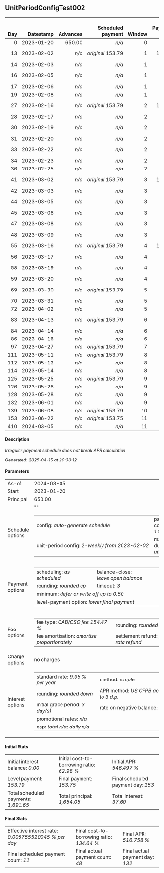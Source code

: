 <h2>UnitPeriodConfigTest002</h2>
<table>
    <thead style="vertical-align: bottom;">
        <th style="text-align: right;">Day</th>
        <th style="text-align: right;">Datestamp</th>
        <th style="text-align: right;">Advances</th>
        <th style="text-align: right;">Scheduled payment</th>
        <th style="text-align: right;">Window</th>
        <th style="text-align: right;">Payment due</th>
        <th style="text-align: right;">Actual payments</th>
        <th style="text-align: right;">Generated payment</th>
        <th style="text-align: right;">Net effect</th>
        <th style="text-align: right;">Payment status</th>
        <th style="text-align: right;">Balance status</th>
        <th style="text-align: right;">Simple interest</th>
        <th style="text-align: right;">New interest</th>
        <th style="text-align: right;">New charges</th>
        <th style="text-align: right;">Principal portion</th>
        <th style="text-align: right;">Fee portion</th>
        <th style="text-align: right;">Interest portion</th>
        <th style="text-align: right;">Charges portion</th>
        <th style="text-align: right;">Fee refund</th>
        <th style="text-align: right;">Principal balance</th>
        <th style="text-align: right;">Fee balance</th>
        <th style="text-align: right;">Interest balance</th>
        <th style="text-align: right;">Charges balance</th>
        <th style="text-align: right;">Settlement figure</th>
        <th style="text-align: right;">Fee refund if&nbsp;settled</th>
    </thead>
    <tr style="text-align: right;">
        <td class="ci00">0</td>
        <td class="ci01" style="white-space: nowrap;">2023-01-20</td>
        <td class="ci02">650.00</td>
        <td class="ci03" style="white-space: nowrap;"><i>n/a<i></td>
        <td class="ci04">0</td>
        <td class="ci05">0.00</td>
        <td class="ci06"><i>n/a</i></td>
        <td class="ci07"><i>n/a</i></td>
        <td class="ci08">0.00</td>
        <td class="ci09"><i>none&nbsp;scheduled</i></td>
        <td class="ci10">open</td>
        <td class="ci13">0.0000</td>
        <td class="ci14">0.0000</td>
        <td class="ci15"><i>n/a</i></td>
        <td class="ci16">0.00</td>
        <td class="ci17">0.00</td>
        <td class="ci18">0.00</td>
        <td class="ci19">0.00</td>
        <td class="ci20">0.00</td>
        <td class="ci21">650.00</td>
        <td class="ci22">1,004.05</td>
        <td class="ci23">0.0000</td>
        <td class="ci24">0.00</td>
        <td class="ci25">1,654.05</td>
        <td class="ci26">1,004.05</td>
    </tr>
    <tr style="text-align: right;">
        <td class="ci00">13</td>
        <td class="ci01" style="white-space: nowrap;">2023-02-02</td>
        <td class="ci02"><i>n/a</i></td>
        <td class="ci03" style="white-space: nowrap;"><i>original</i> 153.79</td>
        <td class="ci04">1</td>
        <td class="ci05">153.79</td>
        <td class="ci06">174.94&nbsp;<i>failed</i><br/>174.94&nbsp;<i>failed</i></td>
        <td class="ci07"><i>n/a</i></td>
        <td class="ci08">0.00</td>
        <td class="ci09"><i>paid&nbsp;later&nbsp;in&nbsp;full</i></td>
        <td class="ci10">open</td>
        <td class="ci13">5.8617</td>
        <td class="ci14">5.8617</td>
        <td class="ci15"><i>n/a</i></td>
        <td class="ci16">0.00</td>
        <td class="ci17">0.00</td>
        <td class="ci18">0.00</td>
        <td class="ci19">0.00</td>
        <td class="ci20">918.74</td>
        <td class="ci21">650.00</td>
        <td class="ci22">1,004.05</td>
        <td class="ci23">5.8617</td>
        <td class="ci24">0.00</td>
        <td class="ci25">741.17</td>
        <td class="ci26">918.74</td>
    </tr>
    <tr style="text-align: right;">
        <td class="ci00">14</td>
        <td class="ci01" style="white-space: nowrap;">2023-02-03</td>
        <td class="ci02"><i>n/a</i></td>
        <td class="ci03" style="white-space: nowrap;"><i>n/a<i></td>
        <td class="ci04">1</td>
        <td class="ci05">0.00</td>
        <td class="ci06">174.94&nbsp;<i>failed</i></td>
        <td class="ci07"><i>n/a</i></td>
        <td class="ci08">0.00</td>
        <td class="ci09"><i>nothing&nbsp;due</i></td>
        <td class="ci10">open</td>
        <td class="ci13">0.4509</td>
        <td class="ci14">0.4509</td>
        <td class="ci15"><i>n/a</i></td>
        <td class="ci16">0.00</td>
        <td class="ci17">0.00</td>
        <td class="ci18">0.00</td>
        <td class="ci19">0.00</td>
        <td class="ci20">912.18</td>
        <td class="ci21">650.00</td>
        <td class="ci22">1,004.05</td>
        <td class="ci23">6.3126</td>
        <td class="ci24">0.00</td>
        <td class="ci25">748.18</td>
        <td class="ci26">912.18</td>
    </tr>
    <tr style="text-align: right;">
        <td class="ci00">16</td>
        <td class="ci01" style="white-space: nowrap;">2023-02-05</td>
        <td class="ci02"><i>n/a</i></td>
        <td class="ci03" style="white-space: nowrap;"><i>n/a<i></td>
        <td class="ci04">1</td>
        <td class="ci05">0.00</td>
        <td class="ci06">174.94&nbsp;<i>failed</i><br/>174.94&nbsp;<i>failed</i></td>
        <td class="ci07"><i>n/a</i></td>
        <td class="ci08">0.00</td>
        <td class="ci09"><i>nothing&nbsp;due</i></td>
        <td class="ci10">open</td>
        <td class="ci13">0.9018</td>
        <td class="ci14">0.9018</td>
        <td class="ci15"><i>n/a</i></td>
        <td class="ci16">0.00</td>
        <td class="ci17">0.00</td>
        <td class="ci18">0.00</td>
        <td class="ci19">0.00</td>
        <td class="ci20">899.06</td>
        <td class="ci21">650.00</td>
        <td class="ci22">1,004.05</td>
        <td class="ci23">7.2144</td>
        <td class="ci24">0.00</td>
        <td class="ci25">762.20</td>
        <td class="ci26">899.06</td>
    </tr>
    <tr style="text-align: right;">
        <td class="ci00">17</td>
        <td class="ci01" style="white-space: nowrap;">2023-02-06</td>
        <td class="ci02"><i>n/a</i></td>
        <td class="ci03" style="white-space: nowrap;"><i>n/a<i></td>
        <td class="ci04">1</td>
        <td class="ci05">0.00</td>
        <td class="ci06">174.94&nbsp;<i>failed</i></td>
        <td class="ci07"><i>n/a</i></td>
        <td class="ci08">0.00</td>
        <td class="ci09"><i>nothing&nbsp;due</i></td>
        <td class="ci10">open</td>
        <td class="ci13">0.4509</td>
        <td class="ci14">0.4509</td>
        <td class="ci15"><i>n/a</i></td>
        <td class="ci16">0.00</td>
        <td class="ci17">0.00</td>
        <td class="ci18">0.00</td>
        <td class="ci19">0.00</td>
        <td class="ci20">892.49</td>
        <td class="ci21">650.00</td>
        <td class="ci22">1,004.05</td>
        <td class="ci23">7.6653</td>
        <td class="ci24">0.00</td>
        <td class="ci25">769.22</td>
        <td class="ci26">892.49</td>
    </tr>
    <tr style="text-align: right;">
        <td class="ci00">19</td>
        <td class="ci01" style="white-space: nowrap;">2023-02-08</td>
        <td class="ci02"><i>n/a</i></td>
        <td class="ci03" style="white-space: nowrap;"><i>n/a<i></td>
        <td class="ci04">1</td>
        <td class="ci05">0.00</td>
        <td class="ci06"><i>confirmed</i>&nbsp;174.94</td>
        <td class="ci07"><i>n/a</i></td>
        <td class="ci08">174.94</td>
        <td class="ci09"><i>extra&nbsp;payment</i></td>
        <td class="ci10">open</td>
        <td class="ci13">0.9018</td>
        <td class="ci14">0.9018</td>
        <td class="ci15"><i>n/a</i></td>
        <td class="ci16">65.38</td>
        <td class="ci17">101.00</td>
        <td class="ci18">8.56</td>
        <td class="ci19">0.00</td>
        <td class="ci20">879.37</td>
        <td class="ci21">584.62</td>
        <td class="ci22">903.05</td>
        <td class="ci23">0.0000</td>
        <td class="ci24">0.00</td>
        <td class="ci25">608.30</td>
        <td class="ci26">879.37</td>
    </tr>
    <tr style="text-align: right;">
        <td class="ci00">27</td>
        <td class="ci01" style="white-space: nowrap;">2023-02-16</td>
        <td class="ci02"><i>n/a</i></td>
        <td class="ci03" style="white-space: nowrap;"><i>original</i> 153.79</td>
        <td class="ci04">2</td>
        <td class="ci05">132.64</td>
        <td class="ci06">174.94&nbsp;<i>failed</i><br/>174.94&nbsp;<i>failed</i></td>
        <td class="ci07"><i>n/a</i></td>
        <td class="ci08">0.00</td>
        <td class="ci09"><i>paid&nbsp;later&nbsp;in&nbsp;full</i></td>
        <td class="ci10">open</td>
        <td class="ci13">3.2443</td>
        <td class="ci14">3.2443</td>
        <td class="ci15"><i>n/a</i></td>
        <td class="ci16">0.00</td>
        <td class="ci17">0.00</td>
        <td class="ci18">0.00</td>
        <td class="ci19">0.00</td>
        <td class="ci20">826.87</td>
        <td class="ci21">584.62</td>
        <td class="ci22">903.05</td>
        <td class="ci23">3.2443</td>
        <td class="ci24">0.00</td>
        <td class="ci25">664.04</td>
        <td class="ci26">826.87</td>
    </tr>
    <tr style="text-align: right;">
        <td class="ci00">28</td>
        <td class="ci01" style="white-space: nowrap;">2023-02-17</td>
        <td class="ci02"><i>n/a</i></td>
        <td class="ci03" style="white-space: nowrap;"><i>n/a<i></td>
        <td class="ci04">2</td>
        <td class="ci05">0.00</td>
        <td class="ci06">174.94&nbsp;<i>failed</i></td>
        <td class="ci07"><i>n/a</i></td>
        <td class="ci08">0.00</td>
        <td class="ci09"><i>nothing&nbsp;due</i></td>
        <td class="ci10">open</td>
        <td class="ci13">0.4055</td>
        <td class="ci14">0.4055</td>
        <td class="ci15"><i>n/a</i></td>
        <td class="ci16">0.00</td>
        <td class="ci17">0.00</td>
        <td class="ci18">0.00</td>
        <td class="ci19">0.00</td>
        <td class="ci20">820.31</td>
        <td class="ci21">584.62</td>
        <td class="ci22">903.05</td>
        <td class="ci23">3.6499</td>
        <td class="ci24">0.00</td>
        <td class="ci25">671.00</td>
        <td class="ci26">820.31</td>
    </tr>
    <tr style="text-align: right;">
        <td class="ci00">30</td>
        <td class="ci01" style="white-space: nowrap;">2023-02-19</td>
        <td class="ci02"><i>n/a</i></td>
        <td class="ci03" style="white-space: nowrap;"><i>n/a<i></td>
        <td class="ci04">2</td>
        <td class="ci05">0.00</td>
        <td class="ci06">174.94&nbsp;<i>failed</i><br/>174.94&nbsp;<i>failed</i></td>
        <td class="ci07"><i>n/a</i></td>
        <td class="ci08">0.00</td>
        <td class="ci09"><i>nothing&nbsp;due</i></td>
        <td class="ci10">open</td>
        <td class="ci13">0.8111</td>
        <td class="ci14">0.8111</td>
        <td class="ci15"><i>n/a</i></td>
        <td class="ci16">0.00</td>
        <td class="ci17">0.00</td>
        <td class="ci18">0.00</td>
        <td class="ci19">0.00</td>
        <td class="ci20">807.18</td>
        <td class="ci21">584.62</td>
        <td class="ci22">903.05</td>
        <td class="ci23">4.4610</td>
        <td class="ci24">0.00</td>
        <td class="ci25">684.95</td>
        <td class="ci26">807.18</td>
    </tr>
    <tr style="text-align: right;">
        <td class="ci00">31</td>
        <td class="ci01" style="white-space: nowrap;">2023-02-20</td>
        <td class="ci02"><i>n/a</i></td>
        <td class="ci03" style="white-space: nowrap;"><i>n/a<i></td>
        <td class="ci04">2</td>
        <td class="ci05">0.00</td>
        <td class="ci06">174.94&nbsp;<i>failed</i></td>
        <td class="ci07"><i>n/a</i></td>
        <td class="ci08">0.00</td>
        <td class="ci09"><i>nothing&nbsp;due</i></td>
        <td class="ci10">open</td>
        <td class="ci13">0.4055</td>
        <td class="ci14">0.4055</td>
        <td class="ci15"><i>n/a</i></td>
        <td class="ci16">0.00</td>
        <td class="ci17">0.00</td>
        <td class="ci18">0.00</td>
        <td class="ci19">0.00</td>
        <td class="ci20">800.62</td>
        <td class="ci21">584.62</td>
        <td class="ci22">903.05</td>
        <td class="ci23">4.8665</td>
        <td class="ci24">0.00</td>
        <td class="ci25">691.91</td>
        <td class="ci26">800.62</td>
    </tr>
    <tr style="text-align: right;">
        <td class="ci00">33</td>
        <td class="ci01" style="white-space: nowrap;">2023-02-22</td>
        <td class="ci02"><i>n/a</i></td>
        <td class="ci03" style="white-space: nowrap;"><i>n/a<i></td>
        <td class="ci04">2</td>
        <td class="ci05">0.00</td>
        <td class="ci06">174.94&nbsp;<i>failed</i><br/>174.94&nbsp;<i>failed</i></td>
        <td class="ci07"><i>n/a</i></td>
        <td class="ci08">0.00</td>
        <td class="ci09"><i>nothing&nbsp;due</i></td>
        <td class="ci10">open</td>
        <td class="ci13">0.8111</td>
        <td class="ci14">0.8111</td>
        <td class="ci15"><i>n/a</i></td>
        <td class="ci16">0.00</td>
        <td class="ci17">0.00</td>
        <td class="ci18">0.00</td>
        <td class="ci19">0.00</td>
        <td class="ci20">787.50</td>
        <td class="ci21">584.62</td>
        <td class="ci22">903.05</td>
        <td class="ci23">5.6776</td>
        <td class="ci24">0.00</td>
        <td class="ci25">705.84</td>
        <td class="ci26">787.50</td>
    </tr>
    <tr style="text-align: right;">
        <td class="ci00">34</td>
        <td class="ci01" style="white-space: nowrap;">2023-02-23</td>
        <td class="ci02"><i>n/a</i></td>
        <td class="ci03" style="white-space: nowrap;"><i>n/a<i></td>
        <td class="ci04">2</td>
        <td class="ci05">0.00</td>
        <td class="ci06">174.94&nbsp;<i>failed</i></td>
        <td class="ci07"><i>n/a</i></td>
        <td class="ci08">0.00</td>
        <td class="ci09"><i>nothing&nbsp;due</i></td>
        <td class="ci10">open</td>
        <td class="ci13">0.4055</td>
        <td class="ci14">0.4055</td>
        <td class="ci15"><i>n/a</i></td>
        <td class="ci16">0.00</td>
        <td class="ci17">0.00</td>
        <td class="ci18">0.00</td>
        <td class="ci19">0.00</td>
        <td class="ci20">780.93</td>
        <td class="ci21">584.62</td>
        <td class="ci22">903.05</td>
        <td class="ci23">6.0831</td>
        <td class="ci24">0.00</td>
        <td class="ci25">712.82</td>
        <td class="ci26">780.93</td>
    </tr>
    <tr style="text-align: right;">
        <td class="ci00">36</td>
        <td class="ci01" style="white-space: nowrap;">2023-02-25</td>
        <td class="ci02"><i>n/a</i></td>
        <td class="ci03" style="white-space: nowrap;"><i>n/a<i></td>
        <td class="ci04">2</td>
        <td class="ci05">0.00</td>
        <td class="ci06"><i>confirmed</i>&nbsp;174.94</td>
        <td class="ci07"><i>n/a</i></td>
        <td class="ci08">174.94</td>
        <td class="ci09"><i>extra&nbsp;payment</i></td>
        <td class="ci10">open</td>
        <td class="ci13">0.8111</td>
        <td class="ci14">0.8111</td>
        <td class="ci15"><i>n/a</i></td>
        <td class="ci16">66.03</td>
        <td class="ci17">102.02</td>
        <td class="ci18">6.89</td>
        <td class="ci19">0.00</td>
        <td class="ci20">767.81</td>
        <td class="ci21">518.59</td>
        <td class="ci22">801.03</td>
        <td class="ci23">0.0000</td>
        <td class="ci24">0.00</td>
        <td class="ci25">551.81</td>
        <td class="ci26">767.81</td>
    </tr>
    <tr style="text-align: right;">
        <td class="ci00">41</td>
        <td class="ci01" style="white-space: nowrap;">2023-03-02</td>
        <td class="ci02"><i>n/a</i></td>
        <td class="ci03" style="white-space: nowrap;"><i>original</i> 153.79</td>
        <td class="ci04">3</td>
        <td class="ci05">111.49</td>
        <td class="ci06">174.94&nbsp;<i>failed</i><br/>174.94&nbsp;<i>failed</i></td>
        <td class="ci07"><i>n/a</i></td>
        <td class="ci08">0.00</td>
        <td class="ci09"><i>missed&nbsp;payment</i></td>
        <td class="ci10">open</td>
        <td class="ci13">1.7987</td>
        <td class="ci14">1.7987</td>
        <td class="ci15"><i>n/a</i></td>
        <td class="ci16">0.00</td>
        <td class="ci17">0.00</td>
        <td class="ci18">0.00</td>
        <td class="ci19">0.00</td>
        <td class="ci20">735.00</td>
        <td class="ci21">518.59</td>
        <td class="ci22">801.03</td>
        <td class="ci23">1.7987</td>
        <td class="ci24">0.00</td>
        <td class="ci25">586.41</td>
        <td class="ci26">735.00</td>
    </tr>
    <tr style="text-align: right;">
        <td class="ci00">42</td>
        <td class="ci01" style="white-space: nowrap;">2023-03-03</td>
        <td class="ci02"><i>n/a</i></td>
        <td class="ci03" style="white-space: nowrap;"><i>n/a<i></td>
        <td class="ci04">3</td>
        <td class="ci05">0.00</td>
        <td class="ci06">174.94&nbsp;<i>failed</i></td>
        <td class="ci07"><i>n/a</i></td>
        <td class="ci08">0.00</td>
        <td class="ci09"><i>nothing&nbsp;due</i></td>
        <td class="ci10">open</td>
        <td class="ci13">0.3597</td>
        <td class="ci14">0.3597</td>
        <td class="ci15"><i>n/a</i></td>
        <td class="ci16">0.00</td>
        <td class="ci17">0.00</td>
        <td class="ci18">0.00</td>
        <td class="ci19">0.00</td>
        <td class="ci20">728.43</td>
        <td class="ci21">518.59</td>
        <td class="ci22">801.03</td>
        <td class="ci23">2.1584</td>
        <td class="ci24">0.00</td>
        <td class="ci25">593.34</td>
        <td class="ci26">728.43</td>
    </tr>
    <tr style="text-align: right;">
        <td class="ci00">44</td>
        <td class="ci01" style="white-space: nowrap;">2023-03-05</td>
        <td class="ci02"><i>n/a</i></td>
        <td class="ci03" style="white-space: nowrap;"><i>n/a<i></td>
        <td class="ci04">3</td>
        <td class="ci05">0.00</td>
        <td class="ci06">174.94&nbsp;<i>failed</i><br/>174.94&nbsp;<i>failed</i></td>
        <td class="ci07"><i>n/a</i></td>
        <td class="ci08">0.00</td>
        <td class="ci09"><i>nothing&nbsp;due</i></td>
        <td class="ci10">open</td>
        <td class="ci13">0.7195</td>
        <td class="ci14">0.7195</td>
        <td class="ci15"><i>n/a</i></td>
        <td class="ci16">0.00</td>
        <td class="ci17">0.00</td>
        <td class="ci18">0.00</td>
        <td class="ci19">0.00</td>
        <td class="ci20">715.31</td>
        <td class="ci21">518.59</td>
        <td class="ci22">801.03</td>
        <td class="ci23">2.8779</td>
        <td class="ci24">0.00</td>
        <td class="ci25">607.18</td>
        <td class="ci26">715.31</td>
    </tr>
    <tr style="text-align: right;">
        <td class="ci00">45</td>
        <td class="ci01" style="white-space: nowrap;">2023-03-06</td>
        <td class="ci02"><i>n/a</i></td>
        <td class="ci03" style="white-space: nowrap;"><i>n/a<i></td>
        <td class="ci04">3</td>
        <td class="ci05">0.00</td>
        <td class="ci06">174.94&nbsp;<i>failed</i></td>
        <td class="ci07"><i>n/a</i></td>
        <td class="ci08">0.00</td>
        <td class="ci09"><i>nothing&nbsp;due</i></td>
        <td class="ci10">open</td>
        <td class="ci13">0.3597</td>
        <td class="ci14">0.3597</td>
        <td class="ci15"><i>n/a</i></td>
        <td class="ci16">0.00</td>
        <td class="ci17">0.00</td>
        <td class="ci18">0.00</td>
        <td class="ci19">0.00</td>
        <td class="ci20">708.75</td>
        <td class="ci21">518.59</td>
        <td class="ci22">801.03</td>
        <td class="ci23">3.2376</td>
        <td class="ci24">0.00</td>
        <td class="ci25">614.10</td>
        <td class="ci26">708.75</td>
    </tr>
    <tr style="text-align: right;">
        <td class="ci00">47</td>
        <td class="ci01" style="white-space: nowrap;">2023-03-08</td>
        <td class="ci02"><i>n/a</i></td>
        <td class="ci03" style="white-space: nowrap;"><i>n/a<i></td>
        <td class="ci04">3</td>
        <td class="ci05">0.00</td>
        <td class="ci06">174.94&nbsp;<i>failed</i><br/>174.94&nbsp;<i>failed</i></td>
        <td class="ci07"><i>n/a</i></td>
        <td class="ci08">0.00</td>
        <td class="ci09"><i>nothing&nbsp;due</i></td>
        <td class="ci10">open</td>
        <td class="ci13">0.7195</td>
        <td class="ci14">0.7195</td>
        <td class="ci15"><i>n/a</i></td>
        <td class="ci16">0.00</td>
        <td class="ci17">0.00</td>
        <td class="ci18">0.00</td>
        <td class="ci19">0.00</td>
        <td class="ci20">695.62</td>
        <td class="ci21">518.59</td>
        <td class="ci22">801.03</td>
        <td class="ci23">3.9571</td>
        <td class="ci24">0.00</td>
        <td class="ci25">627.95</td>
        <td class="ci26">695.62</td>
    </tr>
    <tr style="text-align: right;">
        <td class="ci00">48</td>
        <td class="ci01" style="white-space: nowrap;">2023-03-09</td>
        <td class="ci02"><i>n/a</i></td>
        <td class="ci03" style="white-space: nowrap;"><i>n/a<i></td>
        <td class="ci04">3</td>
        <td class="ci05">0.00</td>
        <td class="ci06">174.94&nbsp;<i>failed</i></td>
        <td class="ci07"><i>n/a</i></td>
        <td class="ci08">0.00</td>
        <td class="ci09"><i>nothing&nbsp;due</i></td>
        <td class="ci10">open</td>
        <td class="ci13">0.3597</td>
        <td class="ci14">0.3597</td>
        <td class="ci15"><i>n/a</i></td>
        <td class="ci16">0.00</td>
        <td class="ci17">0.00</td>
        <td class="ci18">0.00</td>
        <td class="ci19">0.00</td>
        <td class="ci20">689.06</td>
        <td class="ci21">518.59</td>
        <td class="ci22">801.03</td>
        <td class="ci23">4.3168</td>
        <td class="ci24">0.00</td>
        <td class="ci25">634.87</td>
        <td class="ci26">689.06</td>
    </tr>
    <tr style="text-align: right;">
        <td class="ci00">55</td>
        <td class="ci01" style="white-space: nowrap;">2023-03-16</td>
        <td class="ci02"><i>n/a</i></td>
        <td class="ci03" style="white-space: nowrap;"><i>original</i> 153.79</td>
        <td class="ci04">4</td>
        <td class="ci05">153.79</td>
        <td class="ci06">174.94&nbsp;<i>failed</i><br/><i>confirmed</i>&nbsp;174.94</td>
        <td class="ci07"><i>n/a</i></td>
        <td class="ci08">174.94</td>
        <td class="ci09"><i>overpayment</i></td>
        <td class="ci10">open</td>
        <td class="ci13">2.5181</td>
        <td class="ci14">2.5181</td>
        <td class="ci15"><i>n/a</i></td>
        <td class="ci16">66.06</td>
        <td class="ci17">102.05</td>
        <td class="ci18">6.83</td>
        <td class="ci19">0.00</td>
        <td class="ci20">643.12</td>
        <td class="ci21">452.53</td>
        <td class="ci22">698.98</td>
        <td class="ci23">0.0000</td>
        <td class="ci24">0.00</td>
        <td class="ci25">508.39</td>
        <td class="ci26">643.12</td>
    </tr>
    <tr style="text-align: right;">
        <td class="ci00">56</td>
        <td class="ci01" style="white-space: nowrap;">2023-03-17</td>
        <td class="ci02"><i>n/a</i></td>
        <td class="ci03" style="white-space: nowrap;"><i>n/a<i></td>
        <td class="ci04">4</td>
        <td class="ci05">0.00</td>
        <td class="ci06">174.94&nbsp;<i>failed</i></td>
        <td class="ci07"><i>n/a</i></td>
        <td class="ci08">0.00</td>
        <td class="ci09"><i>nothing&nbsp;due</i></td>
        <td class="ci10">open</td>
        <td class="ci13">0.3139</td>
        <td class="ci14">0.3139</td>
        <td class="ci15"><i>n/a</i></td>
        <td class="ci16">0.00</td>
        <td class="ci17">0.00</td>
        <td class="ci18">0.00</td>
        <td class="ci19">0.00</td>
        <td class="ci20">636.56</td>
        <td class="ci21">452.53</td>
        <td class="ci22">698.98</td>
        <td class="ci23">0.3139</td>
        <td class="ci24">0.00</td>
        <td class="ci25">515.26</td>
        <td class="ci26">636.56</td>
    </tr>
    <tr style="text-align: right;">
        <td class="ci00">58</td>
        <td class="ci01" style="white-space: nowrap;">2023-03-19</td>
        <td class="ci02"><i>n/a</i></td>
        <td class="ci03" style="white-space: nowrap;"><i>n/a<i></td>
        <td class="ci04">4</td>
        <td class="ci05">0.00</td>
        <td class="ci06">174.94&nbsp;<i>failed</i><br/>174.94&nbsp;<i>failed</i></td>
        <td class="ci07"><i>n/a</i></td>
        <td class="ci08">0.00</td>
        <td class="ci09"><i>nothing&nbsp;due</i></td>
        <td class="ci10">open</td>
        <td class="ci13">0.6278</td>
        <td class="ci14">0.6278</td>
        <td class="ci15"><i>n/a</i></td>
        <td class="ci16">0.00</td>
        <td class="ci17">0.00</td>
        <td class="ci18">0.00</td>
        <td class="ci19">0.00</td>
        <td class="ci20">623.43</td>
        <td class="ci21">452.53</td>
        <td class="ci22">698.98</td>
        <td class="ci23">0.9417</td>
        <td class="ci24">0.00</td>
        <td class="ci25">529.02</td>
        <td class="ci26">623.43</td>
    </tr>
    <tr style="text-align: right;">
        <td class="ci00">59</td>
        <td class="ci01" style="white-space: nowrap;">2023-03-20</td>
        <td class="ci02"><i>n/a</i></td>
        <td class="ci03" style="white-space: nowrap;"><i>n/a<i></td>
        <td class="ci04">4</td>
        <td class="ci05">0.00</td>
        <td class="ci06"><i>confirmed</i>&nbsp;174.94</td>
        <td class="ci07"><i>n/a</i></td>
        <td class="ci08">174.94</td>
        <td class="ci09"><i>extra&nbsp;payment</i></td>
        <td class="ci10">open</td>
        <td class="ci13">0.3139</td>
        <td class="ci14">0.3139</td>
        <td class="ci15"><i>n/a</i></td>
        <td class="ci16">68.25</td>
        <td class="ci17">105.44</td>
        <td class="ci18">1.25</td>
        <td class="ci19">0.00</td>
        <td class="ci20">616.87</td>
        <td class="ci21">384.28</td>
        <td class="ci22">593.54</td>
        <td class="ci23">0.0000</td>
        <td class="ci24">0.00</td>
        <td class="ci25">360.95</td>
        <td class="ci26">616.87</td>
    </tr>
    <tr style="text-align: right;">
        <td class="ci00">69</td>
        <td class="ci01" style="white-space: nowrap;">2023-03-30</td>
        <td class="ci02"><i>n/a</i></td>
        <td class="ci03" style="white-space: nowrap;"><i>original</i> 153.79</td>
        <td class="ci04">5</td>
        <td class="ci05">69.19</td>
        <td class="ci06">174.94&nbsp;<i>failed</i><br/>174.94&nbsp;<i>failed</i></td>
        <td class="ci07"><i>n/a</i></td>
        <td class="ci08">0.00</td>
        <td class="ci09"><i>paid&nbsp;later&nbsp;in&nbsp;full</i></td>
        <td class="ci10">open</td>
        <td class="ci13">2.6656</td>
        <td class="ci14">2.6656</td>
        <td class="ci15"><i>n/a</i></td>
        <td class="ci16">0.00</td>
        <td class="ci17">0.00</td>
        <td class="ci18">0.00</td>
        <td class="ci19">0.00</td>
        <td class="ci20">551.25</td>
        <td class="ci21">384.28</td>
        <td class="ci22">593.54</td>
        <td class="ci23">2.6656</td>
        <td class="ci24">0.00</td>
        <td class="ci25">429.23</td>
        <td class="ci26">551.25</td>
    </tr>
    <tr style="text-align: right;">
        <td class="ci00">70</td>
        <td class="ci01" style="white-space: nowrap;">2023-03-31</td>
        <td class="ci02"><i>n/a</i></td>
        <td class="ci03" style="white-space: nowrap;"><i>n/a<i></td>
        <td class="ci04">5</td>
        <td class="ci05">0.00</td>
        <td class="ci06">174.94&nbsp;<i>failed</i></td>
        <td class="ci07"><i>n/a</i></td>
        <td class="ci08">0.00</td>
        <td class="ci09"><i>nothing&nbsp;due</i></td>
        <td class="ci10">open</td>
        <td class="ci13">0.2666</td>
        <td class="ci14">0.2666</td>
        <td class="ci15"><i>n/a</i></td>
        <td class="ci16">0.00</td>
        <td class="ci17">0.00</td>
        <td class="ci18">0.00</td>
        <td class="ci19">0.00</td>
        <td class="ci20">544.69</td>
        <td class="ci21">384.28</td>
        <td class="ci22">593.54</td>
        <td class="ci23">2.9321</td>
        <td class="ci24">0.00</td>
        <td class="ci25">436.06</td>
        <td class="ci26">544.69</td>
    </tr>
    <tr style="text-align: right;">
        <td class="ci00">72</td>
        <td class="ci01" style="white-space: nowrap;">2023-04-02</td>
        <td class="ci02"><i>n/a</i></td>
        <td class="ci03" style="white-space: nowrap;"><i>n/a<i></td>
        <td class="ci04">5</td>
        <td class="ci05">0.00</td>
        <td class="ci06"><i>confirmed</i>&nbsp;174.94</td>
        <td class="ci07"><i>n/a</i></td>
        <td class="ci08">174.94</td>
        <td class="ci09"><i>extra&nbsp;payment</i></td>
        <td class="ci10">open</td>
        <td class="ci13">0.5331</td>
        <td class="ci14">0.5331</td>
        <td class="ci15"><i>n/a</i></td>
        <td class="ci16">67.38</td>
        <td class="ci17">104.10</td>
        <td class="ci18">3.46</td>
        <td class="ci19">0.00</td>
        <td class="ci20">531.56</td>
        <td class="ci21">316.90</td>
        <td class="ci22">489.44</td>
        <td class="ci23">0.0000</td>
        <td class="ci24">0.00</td>
        <td class="ci25">274.78</td>
        <td class="ci26">531.56</td>
    </tr>
    <tr style="text-align: right;">
        <td class="ci00">83</td>
        <td class="ci01" style="white-space: nowrap;">2023-04-13</td>
        <td class="ci02"><i>n/a</i></td>
        <td class="ci03" style="white-space: nowrap;"><i>original</i> 153.79</td>
        <td class="ci04">6</td>
        <td class="ci05">48.04</td>
        <td class="ci06">174.94&nbsp;<i>failed</i><br/>174.94&nbsp;<i>failed</i></td>
        <td class="ci07"><i>n/a</i></td>
        <td class="ci08">0.00</td>
        <td class="ci09"><i>paid&nbsp;later&nbsp;in&nbsp;full</i></td>
        <td class="ci10">open</td>
        <td class="ci13">2.4179</td>
        <td class="ci14">2.4179</td>
        <td class="ci15"><i>n/a</i></td>
        <td class="ci16">0.00</td>
        <td class="ci17">0.00</td>
        <td class="ci18">0.00</td>
        <td class="ci19">0.00</td>
        <td class="ci20">459.37</td>
        <td class="ci21">316.90</td>
        <td class="ci22">489.44</td>
        <td class="ci23">2.4179</td>
        <td class="ci24">0.00</td>
        <td class="ci25">349.38</td>
        <td class="ci26">459.37</td>
    </tr>
    <tr style="text-align: right;">
        <td class="ci00">84</td>
        <td class="ci01" style="white-space: nowrap;">2023-04-14</td>
        <td class="ci02"><i>n/a</i></td>
        <td class="ci03" style="white-space: nowrap;"><i>n/a<i></td>
        <td class="ci04">6</td>
        <td class="ci05">0.00</td>
        <td class="ci06">174.94&nbsp;<i>failed</i></td>
        <td class="ci07"><i>n/a</i></td>
        <td class="ci08">0.00</td>
        <td class="ci09"><i>nothing&nbsp;due</i></td>
        <td class="ci10">open</td>
        <td class="ci13">0.2198</td>
        <td class="ci14">0.2198</td>
        <td class="ci15"><i>n/a</i></td>
        <td class="ci16">0.00</td>
        <td class="ci17">0.00</td>
        <td class="ci18">0.00</td>
        <td class="ci19">0.00</td>
        <td class="ci20">452.81</td>
        <td class="ci21">316.90</td>
        <td class="ci22">489.44</td>
        <td class="ci23">2.6377</td>
        <td class="ci24">0.00</td>
        <td class="ci25">356.16</td>
        <td class="ci26">452.81</td>
    </tr>
    <tr style="text-align: right;">
        <td class="ci00">86</td>
        <td class="ci01" style="white-space: nowrap;">2023-04-16</td>
        <td class="ci02"><i>n/a</i></td>
        <td class="ci03" style="white-space: nowrap;"><i>n/a<i></td>
        <td class="ci04">6</td>
        <td class="ci05">0.00</td>
        <td class="ci06"><i>confirmed</i>&nbsp;176.20</td>
        <td class="ci07"><i>n/a</i></td>
        <td class="ci08">176.20</td>
        <td class="ci09"><i>extra&nbsp;payment</i></td>
        <td class="ci10">open</td>
        <td class="ci13">0.4396</td>
        <td class="ci14">0.4396</td>
        <td class="ci15"><i>n/a</i></td>
        <td class="ci16">68.03</td>
        <td class="ci17">105.10</td>
        <td class="ci18">3.07</td>
        <td class="ci19">0.00</td>
        <td class="ci20">439.69</td>
        <td class="ci21">248.87</td>
        <td class="ci22">384.34</td>
        <td class="ci23">0.0000</td>
        <td class="ci24">0.00</td>
        <td class="ci25">193.52</td>
        <td class="ci26">439.69</td>
    </tr>
    <tr style="text-align: right;">
        <td class="ci00">97</td>
        <td class="ci01" style="white-space: nowrap;">2023-04-27</td>
        <td class="ci02"><i>n/a</i></td>
        <td class="ci03" style="white-space: nowrap;"><i>original</i> 153.79</td>
        <td class="ci04">7</td>
        <td class="ci05">25.63</td>
        <td class="ci06"><i>confirmed</i>&nbsp;174.94</td>
        <td class="ci07"><i>n/a</i></td>
        <td class="ci08">174.94</td>
        <td class="ci09"><i>overpayment</i></td>
        <td class="ci10">open</td>
        <td class="ci13">1.8988</td>
        <td class="ci14">1.8988</td>
        <td class="ci15"><i>n/a</i></td>
        <td class="ci16">68.00</td>
        <td class="ci17">105.05</td>
        <td class="ci18">1.89</td>
        <td class="ci19">0.00</td>
        <td class="ci20">367.50</td>
        <td class="ci21">180.87</td>
        <td class="ci22">279.29</td>
        <td class="ci23">0.0000</td>
        <td class="ci24">0.00</td>
        <td class="ci25">92.66</td>
        <td class="ci26">367.50</td>
    </tr>
    <tr style="text-align: right;">
        <td class="ci00">111</td>
        <td class="ci01" style="white-space: nowrap;">2023-05-11</td>
        <td class="ci02"><i>n/a</i></td>
        <td class="ci03" style="white-space: nowrap;"><i>original</i> 153.79</td>
        <td class="ci04">8</td>
        <td class="ci05">4.48</td>
        <td class="ci06">174.94&nbsp;<i>failed</i></td>
        <td class="ci07"><i>n/a</i></td>
        <td class="ci08">0.00</td>
        <td class="ci09"><i>paid&nbsp;later&nbsp;in&nbsp;full</i></td>
        <td class="ci10">open</td>
        <td class="ci13">1.7562</td>
        <td class="ci14">1.7562</td>
        <td class="ci15"><i>n/a</i></td>
        <td class="ci16">0.00</td>
        <td class="ci17">0.00</td>
        <td class="ci18">0.00</td>
        <td class="ci19">0.00</td>
        <td class="ci20">275.63</td>
        <td class="ci21">180.87</td>
        <td class="ci22">279.29</td>
        <td class="ci23">1.7562</td>
        <td class="ci24">0.00</td>
        <td class="ci25">186.28</td>
        <td class="ci26">275.63</td>
    </tr>
    <tr style="text-align: right;">
        <td class="ci00">112</td>
        <td class="ci01" style="white-space: nowrap;">2023-05-12</td>
        <td class="ci02"><i>n/a</i></td>
        <td class="ci03" style="white-space: nowrap;"><i>n/a<i></td>
        <td class="ci04">8</td>
        <td class="ci05">0.00</td>
        <td class="ci06">174.94&nbsp;<i>failed</i></td>
        <td class="ci07"><i>n/a</i></td>
        <td class="ci08">0.00</td>
        <td class="ci09"><i>nothing&nbsp;due</i></td>
        <td class="ci10">open</td>
        <td class="ci13">0.1254</td>
        <td class="ci14">0.1254</td>
        <td class="ci15"><i>n/a</i></td>
        <td class="ci16">0.00</td>
        <td class="ci17">0.00</td>
        <td class="ci18">0.00</td>
        <td class="ci19">0.00</td>
        <td class="ci20">269.06</td>
        <td class="ci21">180.87</td>
        <td class="ci22">279.29</td>
        <td class="ci23">1.8816</td>
        <td class="ci24">0.00</td>
        <td class="ci25">192.98</td>
        <td class="ci26">269.06</td>
    </tr>
    <tr style="text-align: right;">
        <td class="ci00">114</td>
        <td class="ci01" style="white-space: nowrap;">2023-05-14</td>
        <td class="ci02"><i>n/a</i></td>
        <td class="ci03" style="white-space: nowrap;"><i>n/a<i></td>
        <td class="ci04">8</td>
        <td class="ci05">0.00</td>
        <td class="ci06"><i>confirmed</i>&nbsp;177.21</td>
        <td class="ci07"><i>n/a</i></td>
        <td class="ci08">177.21</td>
        <td class="ci09"><i>extra&nbsp;payment</i></td>
        <td class="ci10">open</td>
        <td class="ci13">0.2509</td>
        <td class="ci14">0.2509</td>
        <td class="ci15"><i>n/a</i></td>
        <td class="ci16">68.80</td>
        <td class="ci17">106.28</td>
        <td class="ci18">2.13</td>
        <td class="ci19">0.00</td>
        <td class="ci20">255.94</td>
        <td class="ci21">112.07</td>
        <td class="ci22">173.01</td>
        <td class="ci23">0.0000</td>
        <td class="ci24">0.00</td>
        <td class="ci25">29.14</td>
        <td class="ci26">255.94</td>
    </tr>
    <tr style="text-align: right;">
        <td class="ci00">125</td>
        <td class="ci01" style="white-space: nowrap;">2023-05-25</td>
        <td class="ci02"><i>n/a</i></td>
        <td class="ci03" style="white-space: nowrap;"><i>original</i> 153.79</td>
        <td class="ci04">9</td>
        <td class="ci05">0.00</td>
        <td class="ci06">174.94&nbsp;<i>failed</i></td>
        <td class="ci07"><i>n/a</i></td>
        <td class="ci08">0.00</td>
        <td class="ci09"><i>nothing&nbsp;due</i></td>
        <td class="ci10">open</td>
        <td class="ci13">0.8548</td>
        <td class="ci14">0.8548</td>
        <td class="ci15"><i>n/a</i></td>
        <td class="ci16">0.00</td>
        <td class="ci17">0.00</td>
        <td class="ci18">0.00</td>
        <td class="ci19">0.00</td>
        <td class="ci20">183.75</td>
        <td class="ci21">112.07</td>
        <td class="ci22">173.01</td>
        <td class="ci23">0.8548</td>
        <td class="ci24">0.00</td>
        <td class="ci25">102.18</td>
        <td class="ci26">183.75</td>
    </tr>
    <tr style="text-align: right;">
        <td class="ci00">126</td>
        <td class="ci01" style="white-space: nowrap;">2023-05-26</td>
        <td class="ci02"><i>n/a</i></td>
        <td class="ci03" style="white-space: nowrap;"><i>n/a<i></td>
        <td class="ci04">9</td>
        <td class="ci05">0.00</td>
        <td class="ci06">174.94&nbsp;<i>failed</i></td>
        <td class="ci07"><i>n/a</i></td>
        <td class="ci08">0.00</td>
        <td class="ci09"><i>nothing&nbsp;due</i></td>
        <td class="ci10">open</td>
        <td class="ci13">0.0777</td>
        <td class="ci14">0.0777</td>
        <td class="ci15"><i>n/a</i></td>
        <td class="ci16">0.00</td>
        <td class="ci17">0.00</td>
        <td class="ci18">0.00</td>
        <td class="ci19">0.00</td>
        <td class="ci20">177.19</td>
        <td class="ci21">112.07</td>
        <td class="ci22">173.01</td>
        <td class="ci23">0.9326</td>
        <td class="ci24">0.00</td>
        <td class="ci25">108.82</td>
        <td class="ci26">177.19</td>
    </tr>
    <tr style="text-align: right;">
        <td class="ci00">128</td>
        <td class="ci01" style="white-space: nowrap;">2023-05-28</td>
        <td class="ci02"><i>n/a</i></td>
        <td class="ci03" style="white-space: nowrap;"><i>n/a<i></td>
        <td class="ci04">9</td>
        <td class="ci05">0.00</td>
        <td class="ci06"><i>confirmed</i>&nbsp;177.21</td>
        <td class="ci07"><i>n/a</i></td>
        <td class="ci08">177.21</td>
        <td class="ci09"><i>extra&nbsp;payment</i></td>
        <td class="ci10">refund&nbsp;due</td>
        <td class="ci13">0.1554</td>
        <td class="ci14">0.1554</td>
        <td class="ci15"><i>n/a</i></td>
        <td class="ci16">167.19</td>
        <td class="ci17">8.94</td>
        <td class="ci18">1.08</td>
        <td class="ci19">0.00</td>
        <td class="ci20">164.07</td>
        <td class="ci21">-55.12</td>
        <td class="ci22">0.00</td>
        <td class="ci23">0.0000</td>
        <td class="ci24">0.00</td>
        <td class="ci25">-55.12</td>
        <td class="ci26">164.07</td>
    </tr>
    <tr style="text-align: right;">
        <td class="ci00">132</td>
        <td class="ci01" style="white-space: nowrap;">2023-06-01</td>
        <td class="ci02"><i>n/a</i></td>
        <td class="ci03" style="white-space: nowrap;"><i>n/a<i></td>
        <td class="ci04">9</td>
        <td class="ci05">0.00</td>
        <td class="ci06"><i>confirmed</i>&nbsp;199.95</td>
        <td class="ci07"><i>n/a</i></td>
        <td class="ci08">199.95</td>
        <td class="ci09"><i>overpayment</i></td>
        <td class="ci10">refund&nbsp;due</td>
        <td class="ci13">0.0000</td>
        <td class="ci14">0.0000</td>
        <td class="ci15"><i>n/a</i></td>
        <td class="ci16">199.95</td>
        <td class="ci17">0.00</td>
        <td class="ci18">0.00</td>
        <td class="ci19">0.00</td>
        <td class="ci20">137.82</td>
        <td class="ci21">-255.07</td>
        <td class="ci22">0.00</td>
        <td class="ci23">0.0000</td>
        <td class="ci24">0.00</td>
        <td class="ci25">-392.89</td>
        <td class="ci26">137.82</td>
    </tr>
    <tr style="text-align: right;">
        <td class="ci00">139</td>
        <td class="ci01" style="white-space: nowrap;">2023-06-08</td>
        <td class="ci02"><i>n/a</i></td>
        <td class="ci03" style="white-space: nowrap;"><i>original</i> 153.79</td>
        <td class="ci04">10</td>
        <td class="ci05">0.00</td>
        <td class="ci06"><i>n/a</i></td>
        <td class="ci07"><i>n/a</i></td>
        <td class="ci08">0.00</td>
        <td class="ci09"><i>no&nbsp;longer&nbsp;required</i></td>
        <td class="ci10">refund&nbsp;due</td>
        <td class="ci13">0.0000</td>
        <td class="ci14">0.0000</td>
        <td class="ci15"><i>n/a</i></td>
        <td class="ci16">0.00</td>
        <td class="ci17">0.00</td>
        <td class="ci18">0.00</td>
        <td class="ci19">0.00</td>
        <td class="ci20">91.88</td>
        <td class="ci21">-255.07</td>
        <td class="ci22">0.00</td>
        <td class="ci23">0.0000</td>
        <td class="ci24">0.00</td>
        <td class="ci25">-346.95</td>
        <td class="ci26">0.00</td>
    </tr>
    <tr style="text-align: right;">
        <td class="ci00">153</td>
        <td class="ci01" style="white-space: nowrap;">2023-06-22</td>
        <td class="ci02"><i>n/a</i></td>
        <td class="ci03" style="white-space: nowrap;"><i>original</i> 153.75</td>
        <td class="ci04">11</td>
        <td class="ci05">0.00</td>
        <td class="ci06"><i>n/a</i></td>
        <td class="ci07"><i>n/a</i></td>
        <td class="ci08">0.00</td>
        <td class="ci09"><i>no&nbsp;longer&nbsp;required</i></td>
        <td class="ci10">refund&nbsp;due</td>
        <td class="ci13">0.0000</td>
        <td class="ci14">0.0000</td>
        <td class="ci15"><i>n/a</i></td>
        <td class="ci16">0.00</td>
        <td class="ci17">0.00</td>
        <td class="ci18">0.00</td>
        <td class="ci19">0.00</td>
        <td class="ci20">0.00</td>
        <td class="ci21">-255.07</td>
        <td class="ci22">0.00</td>
        <td class="ci23">0.0000</td>
        <td class="ci24">0.00</td>
        <td class="ci25">-255.07</td>
        <td class="ci26">0.00</td>
    </tr>
    <tr style="text-align: right;">
        <td class="ci00">410</td>
        <td class="ci01" style="white-space: nowrap;">2024-03-05</td>
        <td class="ci02"><i>n/a</i></td>
        <td class="ci03" style="white-space: nowrap;"><i>n/a<i></td>
        <td class="ci04">11</td>
        <td class="ci05">0.00</td>
        <td class="ci06"><i>n/a</i></td>
        <td class="ci07">-255.07</td>
        <td class="ci08">-255.07</td>
        <td class="ci09"><i>generated</i></td>
        <td class="ci10">closed</td>
        <td class="ci13">0.0000</td>
        <td class="ci14">0.0000</td>
        <td class="ci15"><i>n/a</i></td>
        <td class="ci16">-255.07</td>
        <td class="ci17">0.00</td>
        <td class="ci18">0.00</td>
        <td class="ci19">0.00</td>
        <td class="ci20">0.00</td>
        <td class="ci21">0.00</td>
        <td class="ci22">0.00</td>
        <td class="ci23">0.0000</td>
        <td class="ci24">0.00</td>
        <td class="ci25">-255.07</td>
        <td class="ci26">0.00</td>
    </tr>
</table>
<p><h4>Description</h4><i>Irregular payment schedule does not break APR calculation</i></p><p>Generated: <i>2025-04-15 at 20:30:12</i></p><h4>Parameters</h4>
<table>
    <tr>
        <td>As-of</td>
        <td>2024-03-05</td>
    </tr>
    <tr>
        <td>Start</td>
        <td>2023-01-20</td>
    </tr>
    <tr>
        <td>Principal</td>
        <td>650.00</td>
    </tr>
    <tr>
        <td>Schedule options</td>
        <td>
            <table>
                <tr>
                    <td>config: <i>auto-generate schedule</i></td>
                    <td>payment count: <i>11</i></td>
                </tr>
                <tr>
                    <td style="white-space: nowrap;">unit-period config: <i>2-weekly from 2023-02-02</i></td>""
                    <td>max duration: <i>unlimited</i></td>
                </tr>
            </table>
        </td>
    </tr>
    <tr>
        <td>Payment options</td>
        <td>
            <table>
                <tr>
                    <td>scheduling: <i>as scheduled</i></td>
                    <td>balance-close: <i>leave&nbsp;open&nbsp;balance</i></td>
                </tr>
                <tr>
                    <td>rounding: <i>rounded up</i></td>
                    <td>timeout: <i>3</i></td>
                </tr>
                <tr>
                    <td colspan='2'>minimum: <i>defer&nbsp;or&nbsp;write&nbsp;off&nbsp;up&nbsp;to&nbsp;0.50</i></td>
                </tr>
                <tr>
                    <td colspan='2'>level-payment option: <i>lower&nbsp;final&nbsp;payment</i></td>
                </tr>
            </table>
        </td>
    </tr>
    <tr>
        <td>Fee options</td>
        <td>
            <table>
                <tr>
                    <td>fee type: <i><i>CAB/CSO fee</i> 154.47 %</i></td>
                    <td>rounding: <i>rounded down</i></td>
                </tr>
                <tr>
                    <td>fee amortisation: <i>amortise proportionately</i></td>
                    <td>settlement refund: <i>pro-rata refund</i></td>
                </tr>
            </table>
        </td>
    </tr>
    <tr>
        <td>Charge options</td>
        <td>no charges
        </td>
    </tr>
    <tr>
        <td>Interest options</td>
        <td>
            <table>
                <tr>
                    <td>standard rate: <i>9.95 % per year</i></td>
                    <td>method: <i>simple</i></td>
                </tr>
                <tr>
                    <td>rounding: <i>rounded down</i></td>
                    <td>APR method: <i>US CFPB actuarial to 3 d.p.</i></td>
                </tr>
                <tr>
                    <td>initial grace period: <i>3 day(s)</i></td>
                    <td>rate on negative balance: <i>zero</i></td>
                </tr>
                <tr>
                    <td colspan="2">promotional rates: <i><i>n/a</i></i></td>
                </tr>
                <tr>
                    <td colspan="2">cap: <i>total <i>n/a</i>; daily <i>n/a</i></td>
                </tr>
            </table>
        </td>
    </tr>
</table><h4>Initial Stats</h4>
<table>
    <tr>
        <td>Initial interest balance: <i>0.00</i></td>
        <td>Initial cost-to-borrowing ratio: <i>62.98 %</i></td>
        <td>Initial APR: <i>546.497 %</i></td>
    </tr>
    <tr>
        <td>Level payment: <i>153.79</i></td>
        <td>Final payment: <i>153.75</i></td>
        <td>Final scheduled payment day: <i>153</i></td>
    </tr>
    <tr>
        <td>Total scheduled payments: <i>1,691.65</i></td>
        <td>Total principal: <i>1,654.05</i></td>
        <td>Total interest: <i>37.60</i></td>
    </tr>
</table>
<h4>Final Stats</h4>
<table>
    <tr>
        <td>Effective interest rate: <i>0.005755520045 % per day</i></td>
        <td>Final cost-to-borrowing ratio: <i>134.64 %</i></td>
        <td>Final APR: <i>516.758 %</i></td>
    </tr>
    <tr>
        <td>Final scheduled payment count: <i>11</i></td>
        <td>Final actual payment count: <i>48</i></td>
        <td>Final actual payment day: <i>132</i></td>
    </tr>
</table>
